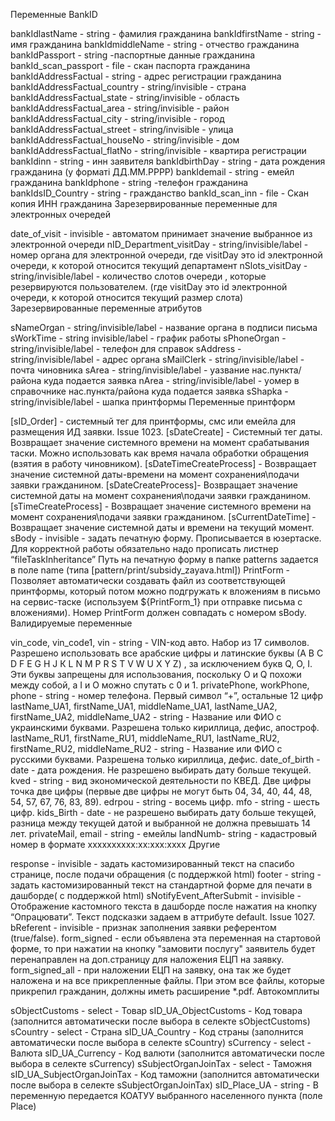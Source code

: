 Переменные BankID

bankIdlastName - string - фамилия гражданина
bankIdfirstName - string - имя гражданина
bankIdmiddleName - string - отчество гражданина
bankIdPassport - string -паспортные данные гражданина
bankId_scan_passport - file - скан паспорта гражданина
bankIdAddressFactual - string - адрес регистрации гражданина
bankIdAddressFactual_country - string/invisible - страна
bankIdAddressFactual_state - string/invisible - область
bankIdAddressFactual_area - string/invisible - район
bankIdAddressFactual_city - string/invisible - город
bankIdAddressFactual_street - string/invisible - улица
bankIdAddressFactual_houseNo - string/invisible - дом
bankIdAddressFactual_flatNo - string/invisible - квартира регистрации
bankIdinn - string - инн заявителя
bankIdbirthDay - string - дата рождения гражданина (у форматі ДД.ММ.РРРР)
bankIdemail - string - емейл гражданина
bankIdphone - string -телефон гражданина
bankIdsID_Country - string - гражданство
bankId_scan_inn - file - Скан копия ИНН гражданина
Зарезервированные переменные для электронных очередей

date_of_visit - invisible - автоматом принимает значение выбранное из электронной очереди
nID_Department_visitDay - string/invisible/label - номер органа для электронной очереди, где visitDay это id электронной очереди, к которой относится текущий департамент
nSlots_visitDay - string/invisible/label - количество слотов очереди , которые резервируются пользователем. (где visitDay это id электронной очереди, к которой относится текущий размер слота)
Зарезервированные переменные атрибутов

sNameOrgan - string/invisible/label - название органа в подписи письма
sWorkTime - string invisible/label - график работы
sPhoneOrgan - string/invisible/label - телефон для справок
sAddress - string/invisible/label - адрес органа
sMailClerk - string/invisible/label - почта чиновника
sArea - string/invisible/label - yазвание нас.пункта/района куда подается заявка
nArea - string/invisible/label - yомер в справочнике нас.пункта/района куда подается заявка
sShapka - string/invisible/label - шапка принтформы
Переменные принтформ

[sID_Order] - системный тег для принтформы, смс или емейла для размещения ИД заявки. Issue 1023.
[sDateCreate] - Системный тег даты. Возвращает значение системного времени на момент срабатывания таски. Можно использовать как время начала обработки обращения (взятия в работу чиновником).
[sDateTimeCreateProcess] - Возвращает значение системной даты-времени на момент сохранения\подачи заявки гражданином.
[sDateCreateProcess]- Возвращает значение системной даты на момент сохранения\подачи заявки гражданином.
[sTimeCreateProcess] - Возвращает значение системного времени на момент сохранения\подачи заявки гражданином.
[sCurrentDateTime] - Возвращает значение системной даты и времени на текущий момент.
sBody - invisible - задать печатную форму.
Прописывается в юзертаске. Для корректной работы обязательно надо прописать листнер “fileTaskInheritance” Путь на печатную форму в папке patterns задается в поле name (типа [pattern/print/subsidy_zayava.html])
PrintForm - Позволяет автоматически создавать файл из соответствующей принтформы, который потом можно подгружать к вложениям в письмо на сервис-таске (используем ${PrintForm_1} при отправке письма с вложениями). Номер PrintForm должен совпадать с номером sBody.
Валидируемые переменные

vin_code, vin_code1, vin - string - VIN-код авто. Набор из 17 символов. Разрешено использовать все арабские цифры и латинские буквы (А В C D F Е G Н J К L N М Р R S Т V W U X Y Z) , за исключением букв Q, O, I. Эти буквы запрещены для использования, поскольку O и Q похожи между собой, а I и O можно спутать с 0 и 1.
privatePhone, workPhone, phone - string - номер телефона. Первый символ “+”, остальные 12 цифр
lastName_UA1, firstName_UA1, middleName_UA1, lastName_UA2, firstName_UA2, middleName_UA2 - string - Название или ФИО с украинскими буквами. Разрешена только кириллица, дефис, апостроф.
lastName_RU1, firstName_RU1, middleName_RU1, lastName_RU2, firstName_RU2, middleName_RU2 - string - Название или ФИО с русскими буквами. Разрешена только кириллица, дефис.
date_of_birth - date - дата рождения. Не разрешено выбирать дату больше текущей.
kved - string - вид экономической деятельности по КВЕД. Две цифры точка две цифры (первые две цифры не могут быть 04, 34, 40, 44, 48, 54, 57, 67, 76, 83, 89).
edrpou - string - восемь цифр.
mfo - string - шесть цифр.
kids_Birth - date - не разрешено выбирать дату больше текущей, разница между текущей датой и выбранной не должна превышать 14 лет.
privateMail, email - string - емейлы
landNumb- string - кадастровый номер в формате хххххххххх:хх:ххх:хххх
Другие

response - invisible - задать кастомизированный текст на спасибо странице, после подачи обращения (с поддержкой html)
footer - string - задать кастомизированный текст на стандартной форме для печати в дашборде( с поддержкой html)
sNotifyEvent_AfterSubmit - invisible - Отображение кастомного текста в дашборде после нажатия на кнопку “Опрацювати”. Текст подсказки задаем в аттрибуте default. Issue 1027.
bReferent - invisible - признак заполнения заявки референтом (true/false).
form_signed - если объявлена эта переменная на стартовой форме, то при нажатии на кнопку "замовити послугу" заявитель будет перенаправлен на доп.страницу для наложения ЕЦП на заявку.
form_signed_all - при наложении ЕЦП на заявку, она так же будет наложена и на все прикрепленные файлы. При этом все файлы, которые прикрепил гражданин, должны иметь расширение *.pdf.
Автокомплиты

sObjectCustoms - select - Товар
sID_UA_ObjectCustoms - Код товара (заполнится автоматически после выбора в селекте sObjectCustoms)
sCountry - select - Страна
sID_UA_Country - Код страны (заполнится автоматически после выбора в селекте sCountry)
sCurrency - select - Валюта
sID_UA_Currency - Код валюти (заполнится автоматически после выбора в селекте sCurrency)
sSubjectOrganJoinTax - select - Таможня
sID_UA_SubjectOrganJoinTax - Код таможни (заполнится автоматически после выбора в селекте sSubjectOrganJoinTax)
sID_Place_UA - string - В переменную передается КОАТУУ выбранного населенного пункта (поле Place)
